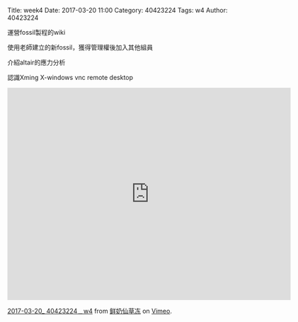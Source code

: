 Title: week4
Date: 2017-03-20 11:00
Category: 40423224
Tags: w4
Author: 40423224

運營fossil製程的wiki
<!-- PELICAN_END_SUMMARY -->
<p>使用老師建立的新fossil，獲得管理權後加入其他組員</p>
<p>介紹altair的應力分析</p>
<p>認識Xming X-windows vnc remote desktop</p>

<iframe src="https://player.vimeo.com/video/211594426" width="640" height="480" frameborder="0" webkitallowfullscreen mozallowfullscreen allowfullscreen></iframe>
<p><a href="https://vimeo.com/211594426">2017-03-20_ 40423224﹍w4</a> from <a href="https://vimeo.com/user64028462">鲜奶仙草冻</a> on <a href="https://vimeo.com">Vimeo</a>.</p>